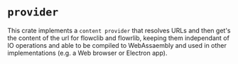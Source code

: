 # `provider`
This crate implements a `content provider` that resolves URLs and then get's the content of 
the url for flowclib and flowrlib, keeping them independant of IO operations and able to be
compiled to WebAssaembly and used in other implementations (e.g. a Web browser or Electron app).